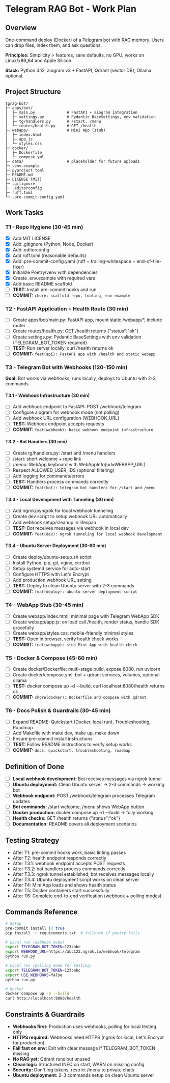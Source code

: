 # Telegram RAG Bot - Work Plan

## Overview
One-command deploy (Docker) of a Telegram bot with RAG memory. Users can drop files, index them, and ask questions.

**Principles:** Simplicity > features, sane defaults, no GPU, works on Linux/x86_64 and Apple Silicon.

**Stack:** Python 3.12, aiogram v3 + FastAPI, Qdrant (vector DB), Ollama optional.

## Project Structure
```
tgrag-bot/
├─ apps/bot/
│  ├─ main.py              # FastAPI + aiogram integration
│  ├─ settings.py          # Pydantic BaseSettings, env validation
│  ├─ tg/handlers.py       # /start, /menu
│  └─ routes/health.py     # GET /health
├─ webapp/                 # Mini App (stub)
│  ├─ index.html
│  ├─ app.js
│  └─ styles.css
├─ docker/
│  ├─ Dockerfile
│  └─ compose.yml
├─ data/                   # placeholder for future uploads
├─ .env.example
├─ pyproject.toml
├─ README.md
├─ LICENSE (MIT)
├─ .gitignore
├─ .editorconfig
├─ ruff.toml
└─ .pre-commit-config.yaml
```

## Work Tasks

### T1 - Repo Hygiene (30-45 min)
- [x] Add MIT LICENSE
- [x] Add .gitignore (Python, Node, Docker)
- [x] Add .editorconfig
- [x] Add ruff.toml (reasonable defaults)
- [x] Add .pre-commit-config.yaml (ruff + trailing-whitespace + end-of-file-fixer)
- [x] Initialize Poetry/venv with dependencies
- [x] Create .env.example with required vars
- [x] Add basic README scaffold
- [ ] **TEST:** Install pre-commit hooks and run
- [ ] **COMMIT:** `chore: scaffold repo, tooling, env example`

### T2 - FastAPI Application + Health Route (30 min)
- [ ] Create apps/bot/main.py: FastAPI app, mount static /webapp/*, include router
- [ ] Create routes/health.py: GET /health returns {"status":"ok"}
- [ ] Create settings.py: Pydantic BaseSettings with env validation (TELEGRAM_BOT_TOKEN required)
- [ ] **TEST:** Run server locally, curl /health returns ok
- [ ] **COMMIT:** `feat(api): FastAPI app with /health and static webapp`

### T3 - Telegram Bot with Webhooks (120-150 min)
**Goal:** Bot works via webhooks, runs locally, deploys to Ubuntu with 2-3 commands

#### T3.1 - Webhook Infrastructure (30 min)
- [ ] Add webhook endpoint to FastAPI: POST /webhook/telegram
- [ ] Configure aiogram for webhook mode (not polling)
- [ ] Add webhook URL configuration (WEBHOOK_URL)
- [ ] **TEST:** Webhook endpoint accepts requests
- [ ] **COMMIT:** `feat(webhook): basic webhook endpoint infrastructure`

#### T3.2 - Bot Handlers (30 min)
- [ ] Create tg/handlers.py: /start and /menu handlers
- [ ] /start: short welcome + repo link
- [ ] /menu: WebApp keyboard with WebAppInfo(url=WEBAPP_URL)
- [ ] Respect ALLOWED_USER_IDS (optional filtering)
- [ ] Add logging for commands/errors
- [ ] **TEST:** Handlers process commands correctly
- [ ] **COMMIT:** `feat(bot): telegram bot handlers for /start and /menu`

#### T3.3 - Local Development with Tunneling (30 min)
- [ ] Add ngrok/pyngrok for local webhook tunneling
- [ ] Create dev script to setup webhook URL automatically
- [ ] Add webhook setup/cleanup in lifespan
- [ ] **TEST:** Bot receives messages via webhook in local dev
- [ ] **COMMIT:** `feat(dev): ngrok tunneling for local webhook development`

#### T3.4 - Ubuntu Server Deployment (30-60 min)
- [ ] Create deploy/ubuntu-setup.sh script
- [ ] Install Python, pip, git, nginx, certbot
- [ ] Setup systemd service for auto-start
- [ ] Configure HTTPS with Let's Encrypt
- [ ] Add production webhook URL setting
- [ ] **TEST:** Deploy to clean Ubuntu server with 2-3 commands
- [ ] **COMMIT:** `feat(deploy): ubuntu server deployment script`

### T4 - WebApp Stub (30-45 min)
- [ ] Create webapp/index.html: minimal page with Telegram WebApp SDK
- [ ] Create webapp/app.js: on load call /health, render status, handle SDK gracefully
- [ ] Create webapp/styles.css: mobile-friendly minimal styles
- [ ] **TEST:** Open in browser, verify health check works
- [ ] **COMMIT:** `feat(webapp): stub Mini App with health check`

### T5 - Docker & Compose (45-60 min)
- [ ] Create docker/Dockerfile: multi-stage build, expose 8080, run uvicorn
- [ ] Create docker/compose.yml: bot + qdrant services, volumes, optional ollama
- [ ] **TEST:** docker compose up -d --build, curl localhost:8080/health returns ok
- [ ] **COMMIT:** `chore(docker): Dockerfile and compose with qdrant`

### T6 - Docs Polish & Guardrails (30-45 min)
- [ ] Expand README: Quickstart (Docker, local run), Troubleshooting, Roadmap
- [ ] Add Makefile with make dev, make up, make down
- [ ] Ensure pre-commit install instructions
- [ ] **TEST:** Follow README instructions to verify setup works
- [ ] **COMMIT:** `docs: quickstart, troubleshooting, roadmap`

## Definition of Done
- [ ] **Local webhook development:** Bot receives messages via ngrok tunnel
- [ ] **Ubuntu deployment:** Clean Ubuntu server → 2-3 commands → working bot
- [ ] **Webhook endpoint:** POST /webhook/telegram processes Telegram updates
- [ ] **Bot commands:** /start welcome, /menu shows WebApp button
- [ ] **Docker production:** docker compose up -d --build → fully working
- [ ] **Health checks:** GET /health returns {"status":"ok"}
- [ ] **Documentation:** README covers all deployment scenarios

## Testing Strategy
- After T1: pre-commit hooks work, basic linting passes
- After T2: health endpoint responds correctly
- After T3.1: webhook endpoint accepts POST requests
- After T3.2: bot handlers process commands correctly
- After T3.3: ngrok tunnel established, bot receives messages locally
- After T3.4: Ubuntu deployment script works on clean server
- After T4: Mini App loads and shows health status
- After T5: Docker containers start successfully
- After T6: Complete end-to-end verification (webhook + polling modes)

## Commands Reference
```bash
# Setup
pre-commit install || true
pip install -r requirements.txt  # fallback if poetry fails

# Local run (webhook mode)
export TELEGRAM_BOT_TOKEN=123:abc
export WEBHOOK_URL=https://abc123.ngrok.io/webhook/telegram
python run.py

# Local run (polling mode for testing)
export TELEGRAM_BOT_TOKEN=123:abc
export USE_WEBHOOKS=false
python run.py

# Docker
docker compose up -d --build
curl http://localhost:8080/health
```

## Constraints & Guardrails
- **Webhooks first:** Production uses webhooks, polling for local testing only
- **HTTPS required:** Webhooks need HTTPS (ngrok for local, Let's Encrypt for production)
- **Fail fast on env:** Exit with clear message if TELEGRAM_BOT_TOKEN missing
- **No RAG yet:** Qdrant runs but unused
- **Clean logs:** Structured INFO on start, WARN on missing config
- **Security:** Don't log tokens, restrict /menu to private chats
- **Ubuntu deployment:** 2-3 commands setup on clean Ubuntu server
